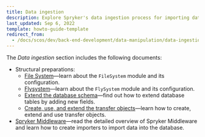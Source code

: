 ```yaml
---
title: Data ingestion
description: Explore Spryker's data ingestion process for importing data into your ecommerce platform. Learn tools and best practices for efficient data management.
last_updated: Sep 6, 2022
template: howto-guide-template
redirect_from:
  - /docs/scos/dev/back-end-development/data-manipulation/data-ingestion/data-ingestion.html
---
```


The *Data ingestion* section includes the following documents:

* Structural preparations:
  * [File System](/docs/dg/dev/backend-development/data-manipulation/data-ingestion/structural-preparations/file-system.html)—learn about the `FileSystem` module and its configuration.
  * [Flysystem](/docs/dg/dev/backend-development/data-manipulation/data-ingestion/structural-preparations/flysystem.html)—learn about the `FlySystem` module and its configuration.
  * [Extend the database schema](/docs/dg/dev/backend-development/data-manipulation/data-ingestion/structural-preparations/extend-the-database-schema.html)—find out how to extend database tables by adding new fields.
  * [Create, use, and extend the transfer objects](/docs/dg/dev/backend-development/data-manipulation/data-ingestion/structural-preparations/create-use-and-extend-the-transfer-objects.html)—learn how to create, extend and use transfer objects.
* [Spryker Middleware](/docs/dg/dev/backend-development/data-manipulation/data-ingestion/spryker-link-middleware.html)—read the detailed overview of Spryker Middleware and learn how to create importers to import data into the database.
